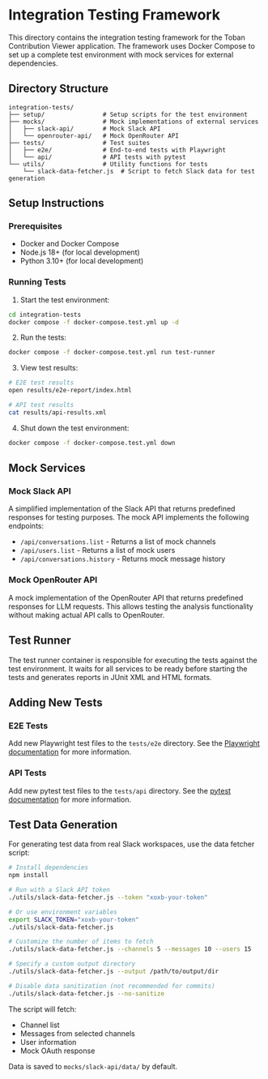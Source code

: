 # Integration Testing Framework

This directory contains the integration testing framework for the Toban Contribution Viewer application. The framework uses Docker Compose to set up a complete test environment with mock services for external dependencies.

## Directory Structure

```
integration-tests/
├── setup/                # Setup scripts for the test environment
├── mocks/                # Mock implementations of external services
│   ├── slack-api/        # Mock Slack API
│   └── openrouter-api/   # Mock OpenRouter API
├── tests/                # Test suites
│   ├── e2e/              # End-to-end tests with Playwright
│   └── api/              # API tests with pytest
└── utils/                # Utility functions for tests
    └── slack-data-fetcher.js  # Script to fetch Slack data for test generation
```

## Setup Instructions

### Prerequisites

- Docker and Docker Compose
- Node.js 18+ (for local development)
- Python 3.10+ (for local development)

### Running Tests

1. Start the test environment:

```bash
cd integration-tests
docker compose -f docker-compose.test.yml up -d
```

2. Run the tests:

```bash
docker compose -f docker-compose.test.yml run test-runner
```

3. View test results:

```bash
# E2E test results
open results/e2e-report/index.html

# API test results
cat results/api-results.xml
```

4. Shut down the test environment:

```bash
docker compose -f docker-compose.test.yml down
```

## Mock Services

### Mock Slack API

A simplified implementation of the Slack API that returns predefined responses for testing purposes. The mock API implements the following endpoints:

- `/api/conversations.list` - Returns a list of mock channels
- `/api/users.list` - Returns a list of mock users
- `/api/conversations.history` - Returns mock message history

### Mock OpenRouter API

A mock implementation of the OpenRouter API that returns predefined responses for LLM requests. This allows testing the analysis functionality without making actual API calls to OpenRouter.

## Test Runner

The test runner container is responsible for executing the tests against the test environment. It waits for all services to be ready before starting the tests and generates reports in JUnit XML and HTML formats.

## Adding New Tests

### E2E Tests

Add new Playwright test files to the `tests/e2e` directory. See the [Playwright documentation](https://playwright.dev/docs/intro) for more information.

### API Tests

Add new pytest test files to the `tests/api` directory. See the [pytest documentation](https://docs.pytest.org/en/stable/) for more information.

## Test Data Generation

For generating test data from real Slack workspaces, use the data fetcher script:

```bash
# Install dependencies
npm install

# Run with a Slack API token
./utils/slack-data-fetcher.js --token "xoxb-your-token"

# Or use environment variables
export SLACK_TOKEN="xoxb-your-token"
./utils/slack-data-fetcher.js

# Customize the number of items to fetch
./utils/slack-data-fetcher.js --channels 5 --messages 10 --users 15

# Specify a custom output directory
./utils/slack-data-fetcher.js --output /path/to/output/dir

# Disable data sanitization (not recommended for commits)
./utils/slack-data-fetcher.js --no-sanitize
```

The script will fetch:
- Channel list
- Messages from selected channels
- User information
- Mock OAuth response

Data is saved to `mocks/slack-api/data/` by default.
